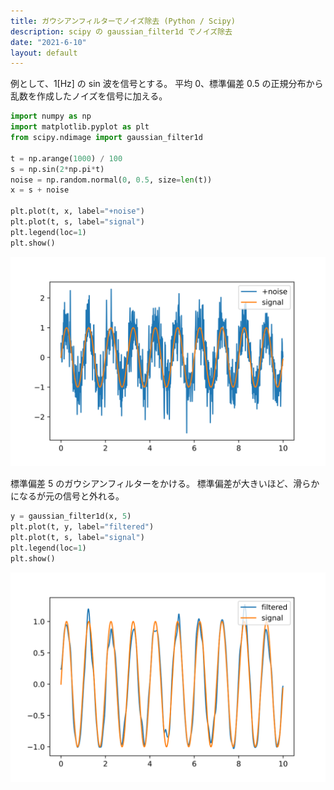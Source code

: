 ```yaml
---
title: ガウシアンフィルターでノイズ除去 (Python / Scipy)
description: scipy の gaussian_filter1d でノイズ除去
date: "2021-6-10"
layout: default
---
```


例として、1[Hz] の sin 波を信号とする。
平均 0、標準偏差 0.5 の正規分布から乱数を作成したノイズを信号に加える。

```python
import numpy as np
import matplotlib.pyplot as plt
from scipy.ndimage import gaussian_filter1d

t = np.arange(1000) / 100
s = np.sin(2*np.pi*t)
noise = np.random.normal(0, 0.5, size=len(t))
x = s + noise

plt.plot(t, x, label="+noise")
plt.plot(t, s, label="signal")
plt.legend(loc=1)
plt.show()
```

![pyplot](/assets/img/gaussianfilter/1.svg)

標準偏差 5 のガウシアンフィルターをかける。
標準偏差が大きいほど、滑らかになるが元の信号と外れる。

```python
y = gaussian_filter1d(x, 5)
plt.plot(t, y, label="filtered")
plt.plot(t, s, label="signal")
plt.legend(loc=1)
plt.show()
```

![pyplot](/assets/img/gaussianfilter/2.svg)
